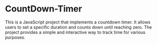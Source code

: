 # CountDown-Timer

This is a JavaScript project that implements a countdown timer. It allows users to set a specific duration and counts down until reaching zero. The project provides a simple and interactive way to track time for various purposes.
